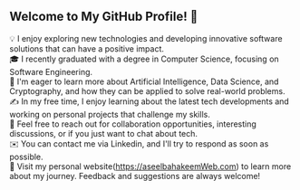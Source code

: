 ## Welcome to My GitHub Profile! 👋

💡  I enjoy exploring new technologies and developing innovative software solutions that can have a positive impact.  
🎓  I recently graduated with a degree in Computer Science, focusing on Software Engineering.  
🌱  I'm eager to learn more about Artificial Intelligence, Data Science, and Cryptography, and how they can be applied to solve real-world problems.  
✍️  In my free time, I enjoy learning about the latest tech developments and working on personal projects that challenge my skills.  
💬  Feel free to reach out for collaboration opportunities, interesting discussions, or if you just want to chat about tech.  
✉️  You can contact me via Linkedin, and I'll try to respond as soon as possible.  
📄  Visit my personal website(https://aseelbahakeemWeb.com) to learn more about my journey. Feedback and suggestions are always welcome!
